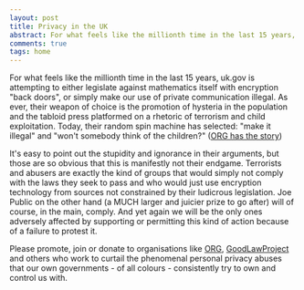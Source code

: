 ```yaml
---
layout: post
title: Privacy in the UK
abstract: For what feels like the millionth time in the last 15 years, uk.gov is attempting to either legislate against mathematics itself with encryption "back doors", or simply make our use of private communication illegal.
comments: true
tags: home
---
```


For what feels like the millionth time in the last 15 years, uk.gov is attempting to either legislate against mathematics itself with encryption "back doors", or simply make our use of private communication illegal. As ever, their weapon of choice is the promotion of hysteria in the population and the tabloid press platformed on a rhetoric of terrorism and child exploitation. Today, their random spin machine has selected: "make it illegal" and "won't somebody think of the children?" ([ORG has the story](https://www.openrightsgroup.org/blog/online-harms-encryption-under-attack/))

It's easy to point out the stupidity and ignorance in their arguments, but those are so obvious that this is manifestly not their endgame. Terrorists and abusers are exactly the kind of groups that would simply not comply with the laws they seek to pass and who would just use encryption technology from sources not constrained by their ludicrous legislation. Joe Public on the other hand (a MUCH larger and juicier prize to go after) will of course, in the main, comply. And yet again we will be the only ones adversely affected by supporting or permitting this kind of action because of a failure to protest it.

Please promote, join or donate to organisations like [ORG](https://www.openrightsgroup.org), [GoodLawProject](https://goodlawproject.org) and others who work to curtail the phenomenal personal privacy abuses that our own governments - of all colours - consistently try to own and control us with. 
